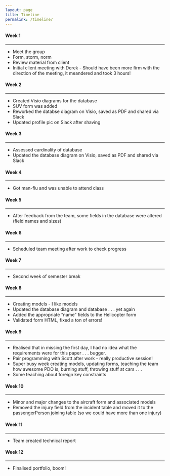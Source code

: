 ```yaml
---
layout: page
title: Timeline
permalink: /timeline/
---
```

  
#### Week 1  
---
  - Meet the group  
  - Form, storm, norm  
  - Review material from client  
  - Initial client meeting with Derek - Should have been more firm with the direction of the meeting, it meandered and took 3 hours!
  
#### Week 2  
---
  - Created Visio diagrams for the database  
  - SUV form was added  
  - Reworked the databse diagram on Visio, saved as PDF and shared via Slack  
  - Updated profile pic on Slack after shaving  
  
#### Week 3  
---
  - Assessed cardinality of database  
  - Updated the database diagram on Visio, saved as PDF and shared via Slack  

#### Week 4  
---
  - Got man-flu and was unable to attend class  

#### Week 5  
---
  - After feedback from the team, some fields in the database were altered (field names and sizes)

#### Week 6  
---
  - Scheduled team meeting after work to check progress

#### Week 7  
---
  - Second week of semester break  

#### Week 8  
---
  - Creating models - I like models  
  - Updated the database diagram and database . . . yet again  
  - Added the appropriate “name” fields to the Helicopter form  
  - Validated form HTML, fixed a ton of errors!  

#### Week 9  
---
  - Realised that in missing the first day, I had no idea what the requirements were for this paper . . . bugger.  
  - Pair programming with Scott after work - really productive session!  
  - Super busy week creating models, updating forms, teaching the team how awesome PDO is, burning stuff, throwing stuff at cars . . .  
  - Some teaching about foreign key constraints  

#### Week 10  
---
  - Minor and major changes to the aircraft form and associated models  
  - Removed the injury field from the incident table and moved it to the passengerPerson joining table (so we could have more than one injury)  

#### Week 11  
---
  - Team created technical report  

#### Week 12  
---
  - Finalised portfolio, boom!  
